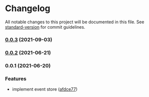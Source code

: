 # Changelog

All notable changes to this project will be documented in this file. See [standard-version](https://github.com/conventional-changelog/standard-version) for commit guidelines.

### [0.0.3](https://github.com/pdmlab/sourced-repo-mongo-ts/compare/v0.0.2...v0.0.3) (2021-09-03)

### [0.0.2](https://github.com/pdmlab/sourced-repo-mongo-ts/compare/v0.0.1...v0.0.2) (2021-06-21)

### 0.0.1 (2021-06-20)


### Features

* implement event store ([afdce77](https://github.com/pdmlab/sourced-repo-mongo-ts/commit/afdce779adfa75cf488559fa0381bd1c88a12a2c))
